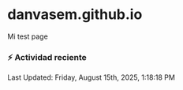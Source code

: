 # danvasem.github.io
Mi test page

### :zap: Actividad reciente
<!--RECENT_ACTIVITY:start-->
<!--RECENT_ACTIVITY:end-->

<!--RECENT_ACTIVITY:last_update-->
Last Updated: Friday, August 15th, 2025, 1:18:18 PM
<!--RECENT_ACTIVITY:last_update_end-->
